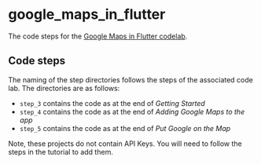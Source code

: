 # google_maps_in_flutter

The code steps for the [Google Maps in Flutter codelab][codelab].

## Code steps

The naming of the step directories follows the steps of the associated code 
lab. The directories are as follows:

 - `step_3` contains the code as at the end of _Getting Started_
 - `step_4` contains the code as at the end of _Adding Google Maps to the app_
 - `step_5` contains the code as at the end of _Put Google on the Map_

Note, these projects do not contain API Keys. You will need to follow the steps in the tutorial to add them.

  [codelab]: https://codelabs.developers.google.com/codelabs/google-maps-in-flutter